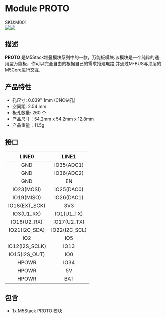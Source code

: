 # Module PROTO

<div class="badge badge-pill badge-primary product_sku_tag">SKU:M001</div>

<div class="product_pic"><img src="assets/img/product_pics/module/module_proto_01.png"><img src="assets/img/product_pics/module/module_proto_02.png"></div>

## 描述

**PROTO** 是M5Stack堆叠模块系列中的一款，万能板模块.该模块是一个纯粹的通用型万能板，你可以完全自由的根据自己的需求搭建电路,并通过M-BUS与顶层的M5Core进行交互.

## 产品特性

- 孔尺寸: 0.039" 1mm (CNC钻孔)
- 空间距: 2.54 mm
- 板孔数量: 260 个
- 产品尺寸：54.2mm x 54.2mm x 12.8mm
- 产品重量：11.5g

## 接口

| LINE0             | LINE1            |
|:---:|:---:|
| GND               | IO35(ADC1)       |
| GND               | IO36(ADC2)       |
| GND               | EN               |
| IO23(MOSI)        | IO25(DAC0)       |
| IO19(MISO)        | IO26(DAC1)       |
| IO18(EXT\_SCK)    | 3V3              |
| IO3(U1\_RX)       | IO1(U1\_TX)      |
| IO16(U2\_RX)      | IO17(U2\_TX)     |
| IO21(I2C\_SDA)    | IO22(I2C\_SCL)   |
| IO2               | IO5              |
| IO12(I2S\_SCLK)   | IO13             |
| IO15(I2S\_OUT)    | IO0              |
| HPOWR             | IO34             |
| HPOWR             | 5V               |
| HPOWR             | BAT              |

## 包含

-  1x M5Stack PROTO 模块

<script>

   var purchase_link = 'https://m5stack.com/collections/m5-module/products/proto-module';


   anchor_search(purchase_link);
   scrollFunc();

</script>
